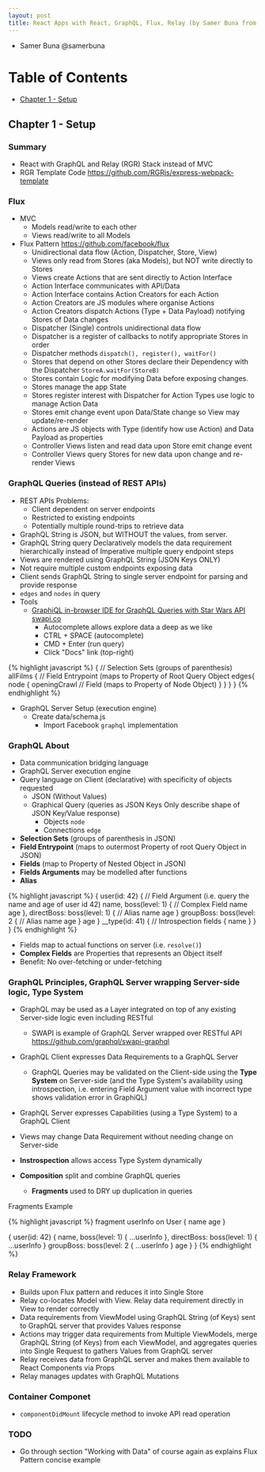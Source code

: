 ```yaml
---
layout: post
title: React Apps with React, GraphQL, Flux, Relay (by Samer Buna from Pluralsight) (in progress!)
---
```


* Samer Buna @samerbuna

# Table of Contents
  * [Chapter 1 - Setup](#chapter-1)

## Chapter 1 - Setup<a id="chapter-1"></a>

### Summary
* React with GraphQL and Relay (RGR) Stack instead of MVC
* RGR Template Code https://github.com/RGRjs/express-webpack-template

### Flux
* MVC
    * Models read/write to each other
    * Views read/write to all Models
* Flux Pattern https://github.com/facebook/flux
    * Unidirectional data flow (Action, Dispatcher, Store, View)
    * Views only read from Stores (aka Models), but NOT write directly to Stores
    * Views create Actions that are sent directly to Action Interface
    * Action Interface communicates with API/Data
    * Action Interface contains Action Creators for each Action
    * Action Creators are JS modules where organise Actions
    * Action Creators dispatch Actions (Type + Data Payload) notifying Stores of Data changes
    * Dispatcher (Single) controls unidirectional data flow 
    * Dispatcher is a register of callbacks to notify appropriate Stores in order
    * Dispatcher methods `dispatch(), register(), waitFor()`
    * Stores that depend on other Stores declare their Dependency with the Dispatcher
    `StoreA.waitFor(StoreB)`
    * Stores contain Logic for modifying Data before exposing changes.
    * Stores manage the app State
    * Stores register interest with Dispatcher for Action Types use logic to manage Action Data 
    * Stores emit change event upon Data/State change so View may update/re-render
    * Actions are JS objects with Type (identify how use Action) and Data Payload as properties
    * Controller Views listen and read data upon Store emit change event
    * Controller Views query Stores for new data upon change and re-render Views

### GraphQL Queries (instead of REST APIs)
* REST APIs Problems:
    * Client dependent on server endpoints
    * Restricted to existing endpoints
    * Potentially multiple round-trips to retrieve data
* GraphQL String is JSON, but WITHOUT the values, from server.
* GraphQL String query Declaratively models the data requirement hierarchically instead of Imperative multiple query endpoint steps
* Views are rendered using GraphQL String (JSON Keys ONLY)
* Not require multiple custom endpoints exposing data
* Client sends GraphQL String to single server endpoint for parsing and provide response
* `edges` and `nodes` in query
* Tools
    * [GraphiQL in-browser IDE for GraphQL Queries with Star Wars API swapi.co](https://graphql-swapi.parseapp.com/)
        * Autocomplete allows explore data a deep as we like
        * CTRL + SPACE (autocomplete)
        * CMD + Enter (run query)
        * Click "Docs" link (top-right)

{% highlight javascript %}
{                           // Selection Sets (groups of parenthesis)
	allFilms {              // Field Entrypoint (maps to Property of Root Query Object
    edges{
      node {
        openingCrawl        // Field (maps to Property of Node Object)
      }
    }
  }
}
{% endhighlight %}

* GraphQL Server Setup (execution engine)
    * Create data/schema.js
        * Import Facebook `graphql` implementation

### GraphQL About
* Data communication bridging language 
* GraphQL Server execution engine
* Query language on Client (declarative) with specificity of objects requested
    * JSON (Without Values)
    * Graphical Query (queries as JSON Keys Only describe shape of JSON Key/Value response)
        * Objects `node` 
        * Connections `edge`
* **Selection Sets** (groups of parenthesis in JSON)
* **Field Entrypoint** (maps to outermost Property of root Query Object in JSON)
* **Fields** (map to Property of Nested Object in JSON)
* **Fields Arguments** may be modelled after functions
* **Alias**

{% highlight javascript %}
{
    user(id: 42) {          // Field Argument (i.e. query the name and age of user id 42)
        name,
        boss(level: 1) {    // Complex Field
            name
            age
        },
        directBoss: boss(level: 1) {    // Alias
            name
            age
        }
        groupBoss: boss(level: 2 {      // Alias
            name
            age
        }
        age
    }
    __type(id: 41) {                    // Introspection 
        fields {
            name
        }
    }
}
{% endhighlight %}

* Fields map to actual functions on server (i.e. `resolve()`)
* **Complex Fields** are Properties that represents an Object itself
* Benefit: No over-fetching or under-fetching

### GraphQL Principles, GraphQL Server wrapping Server-side logic, Type System
* GraphQL may be used as a Layer integrated on top of any existing Server-side logic
even including RESTful
    * SWAPI is example of GraphQL Server wrapped over RESTful API https://github.com/graphql/swapi-graphql

* GraphQL Client expresses Data Requirements to a GraphQL Server
    * GraphQL Queries may be validated on the Client-side using the **Type System** 
    on Server-side (and the Type System's availability using introspection,
    i.e. entering Field Argument value with incorrect type shows validation error in GraphiQL)
* GraphQL Server expresses Capabilities (using a Type System) to a GraphQL Client
* Views may change Data Requirement without needing change on Server-side
* **Instrospection** allows access Type System dynamically
* **Composition** split and combine GraphQL queries
    * **Fragments** used to DRY up duplication in queries

Fragments Example

{% highlight javascript %}
fragment userInfo on User {
    name
    age
}

{
    user(id: 42) {
        name,
        boss(level: 1) {
            ...userInfo
        },
        directBoss: boss(level: 1) {
            ...userInfo
        }
        groupBoss: boss(level: 2 {
            ...userInfo
        }
        age
    }
}
{% endhighlight %}


### Relay Framework
* Builds upon Flux pattern and reduces it into Single Store
* Relay co-locates Model with View. Relay data requirement directly in View to render correctly
* Data requirements from ViewModel using GraphQL String (of Keys) sent to GraphQL server that provides Values response
* Actions may trigger data requirements from Multiple ViewModels,
merge GraphQL String (of Keys) from each ViewModel, and aggregates queries into Single Request to gathers Values from GraphQL server
* Relay receives data from GraphQL server and makes them available to React Components via Props
* Relay manages updates with GraphQL Mutations

### Container Componet
* `componentDidMount` lifecycle method to invoke API read operation

### TODO

- Go through section "Working with Data" of course again as explains Flux Pattern concise example